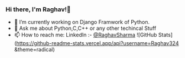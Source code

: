 ### Hi there, I'm Raghav!👋

- 🔭 I’m currently working on Django Framwork of Python.
- 💬 Ask me about Python,C,C++ or any other techincal Stuff
- 📫 How to reach me:  LinkedIn :-  [@RaghavSharma](https://www.linkedin.com/in/raghav-sharma-471336170/)
![GitHub Stats](https://github-readme-stats.vercel.app/api?username=Raghav324 &theme=radical)
